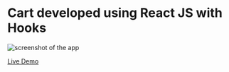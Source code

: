 # Cart developed using React JS with Hooks

![screenshot of the app](https://raw.githubusercontent.com/praveenorugantitech/praveenorugantitech-reactjs/master/0_Projects/praveenorugantitech-cart/src/images/screenshot.PNG "Cart")


[Live Demo](https://praveenorugantitech-cart.firebaseapp.com/)




